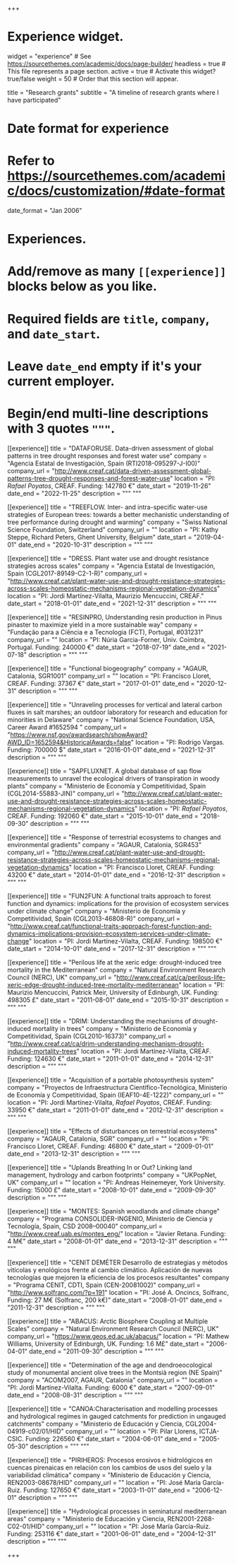 +++
# Experience widget.
widget = "experience"  # See https://sourcethemes.com/academic/docs/page-builder/
headless = true  # This file represents a page section.
active = true  # Activate this widget? true/false
weight = 50  # Order that this section will appear.

title = "Research grants"
subtitle = "A timeline of research grants where I have participated"

# Date format for experience
#   Refer to https://sourcethemes.com/academic/docs/customization/#date-format
date_format = "Jan 2006"

# Experiences.
#   Add/remove as many `[[experience]]` blocks below as you like.
#   Required fields are `title`, `company`, and `date_start`.
#   Leave `date_end` empty if it's your current employer.
#   Begin/end multi-line descriptions with 3 quotes `"""`.

[[experience]]
  title = "DATAFORUSE. Data-driven assessment of global patterns in tree drought responses and forest water use"
  company = "Agencia Estatal de Investigación, Spain (RTI2018-095297-J-I00)"
  company_url = "http://www.creaf.cat/data-driven-assessment-global-patterns-tree-drought-responses-and-forest-water-use"
  location = "PI: *Rafael Poyatos*, CREAF. Funding: 142780 €"
  date_start = "2019-11-26"
  date_end = "2022-11-25"
  description = """
  """


[[experience]]
  title = "TREEFLOW. Inter- and intra-specific water-use strategies of European trees: towards a better mechanistic understanding of tree performance during drought and warming"
  company = "Swiss National Science Foundation, Switzerland"
  company_url = ""
  location = "PI: Kathy Steppe, Richard Peters, Ghent University, Belgium"
  date_start = "2019-04-01"
  date_end = "2020-10-31"
  description = """
  """

[[experience]]
  title = "DRESS. Plant water use and drought resistance strategies across scales"
  company = "Agencia Estatal de Investigación, Spain (CGL2017-89149-C2-1-R)"
  company_url = "http://www.creaf.cat/plant-water-use-and-drought-resistance-strategies-across-scales-homeostatic-mechanisms-regional-vegetation-dynamics"
  location = "PI: Jordi Martínez-Vilalta, Maurizio Mencuccini, CREAF."
  date_start = "2018-01-01"
  date_end = "2021-12-31"
  description = """
  """
   
  [[experience]]
  title = "RESINPRO, Understanding resin production in Pinus pinaster to maximize yield in a more sustainable way"
  company = "Fundação para a Ciência e a Tecnologia (FCT), Portugal, #031231"
  company_url = ""
  location = "PI: Núria Garcia-Forner, Univ. Coimbra, Portugal. Funding: 240000 €"
  date_start = "2018-07-19"
  date_end = "2021-07-18"
  description = """
  """

[[experience]]
  title = "Functional biogeography"
  company = "AGAUR, Catalonia, SGR1001"
  company_url = ""
  location = "PI: Francisco Lloret, CREAF. Funding: 37367 €"
  date_start = "2017-01-01"
  date_end = "2020-12-31"
  description = """
  """

[[experience]]
  title = "Unraveling processes for vertical and lateral carbon fluxes in salt marshes; an outdoor laboratory for research and education for minorities in Delaware"
  company = "National Science Foundation, USA, Career Award #1652594 "
  company_url = "https://www.nsf.gov/awardsearch/showAward?AWD_ID=1652594&HistoricalAwards=false"
  location = "PI: Rodrigo Vargas. Funding: 700000 $"
  date_start = "2016-01-01"
  date_end = "2021-12-31"
  description = """
  """

[[experience]]
  title = "SAPFLUXNET. A global database of sap flow measurements to unravel the ecological drivers of transpiration in woody plants"
  company = "Ministerio de Economía y Competitividad, Spain (CGL2014-55883-JIN)"
  company_url = "http://www.creaf.cat/plant-water-use-and-drought-resistance-strategies-across-scales-homeostatic-mechanisms-regional-vegetation-dynamics"
  location = "PI: *Rafael Poyatos*, CREAF. Funding: 192060 €"
  date_start = "2015-10-01"
  date_end = "2018-09-30"
  description = """
  """

[[experience]]
  title = "Response of terrestrial ecosystems to changes and environmental gradients"
  company = "AGAUR, Catalonia, SGR453"
  company_url = "http://www.creaf.cat/plant-water-use-and-drought-resistance-strategies-across-scales-homeostatic-mechanisms-regional-vegetation-dynamics"
  location = "PI: Francisco Lloret, CREAF. Funding: 43200 €"
  date_start = "2014-01-01"
  date_end = "2016-12-31"
  description = """
  """

[[experience]]
  title = "FUN2FUN: A functional traits approach to forest function and dynamics: implications for the provision of ecosystem services under climate change"
  company = "Ministerio de Economía y Competitividad, Spain (CGL2013-46808-R)"
  company_url = "http://www.creaf.cat/functional-traits-approach-forest-function-and-dynamics-implications-provision-ecosystem-services-under-climate-change"
  location = "PI: Jordi Martínez-Vilalta, CREAF. Funding: 198500 €"
  date_start = "2014-10-01"
  date_end = "2017-12-31"
  description = """
  """

[[experience]]
  title = "Perilous life at the xeric edge: drought-induced tree mortality in the Mediterranean"
  company = "Natural Environment Research Council (NERC), UK"
  company_url = "http://www.creaf.cat/ca/perilous-life-xeric-edge-drought-induced-tree-mortality-mediterranean"
  location = "PI: Maurizio Mencuccini, Patrick Meir, University of Edinburgh, UK. Funding: 498305 £"
  date_start = "2011-08-01"
  date_end = "2015-10-31"
  description = """
  """

[[experience]]
  title = "DRIM: Understanding the mechanisms of drought-induced mortality in trees"
  company = "Ministerio de Economía y Competitividad, Spain (CGL2010-16373)"
  company_url = "http://www.creaf.cat/ca/drim-understanding-mechanism-drought-induced-mortality-trees"
  location = "PI: Jordi Martínez-Vilalta, CREAF. Funding: 124630 €"
  date_start = "2011-01-01"
  date_end = "2014-12-31"
  description = """
  """

[[experience]]
  title = "Acquisition of a portable photosynthesis system"
  company = "Proyectos de Infraestructura Científico-Tecnológica, Ministerio de Economía y Competitividad, Spain (IEAF10-4E-1222)"
  company_url = ""
  location = "PI: Jordi Martínez-Vilalta, *Rafael Poyatos*, CREAF. Funding: 33950 €"
  date_start = "2011-01-01"
  date_end = "2012-12-31"
  description = """
  """

[[experience]]
  title = "Effects of disturbances on terrestrial ecosystems"
  company = "AGAUR, Catalonia, SGR"
  company_url = ""
  location = "PI: Francisco Lloret, CREAF. Funding: 46800 €"
  date_start = "2009-01-01"
  date_end = "2013-12-31"
  description = """
  """

[[experience]]
  title = "Uplands Breathing In or Out? Linking land management, hydrology and carbon footprints"
  company = "UKPopNet, UK"
  company_url = ""
  location = "PI: Andreas Heinemeyer, York University. Funding: 15000 £"
  date_start = "2008-10-01"
  date_end = "2009-09-30"
  description = """
  """

[[experience]]
  title = "MONTES: Spanish woodlands and climate change"
  company = "Programa CONSOLIDER-INGENIO, Ministerio de Ciencia y Tecnología, Spain, CSD 2008–00040"
  company_url = "http://www.creaf.uab.es/montes_eng/"
  location = "Javier Retana. Funding: 4 M€"
  date_start = "2008-01-01"
  date_end = "2013-12-31"
  description = """
  """

[[experience]]
  title = "CENIT DEMÉTER Desarrollo de estrategias y métodos vitícolas y enológicos frente al cambio climático. Aplicación de nuevas tecnologías que mejoren la eficiencia de los procesos resultantes"
  company = "Programa CENIT, CDTI, Spain (CEN-20081002)"
  company_url = "http://www.solfranc.com/?p=191"
  location = "PI: José A. Oncincs, Solfranc, Funding: 27 M€ (Solfranc, 200 k€)"
  date_start = "2008-01-01"
  date_end = "2011-12-31"
  description = """
  """
  
  [[experience]]
  title = "ABACUS: Arctic Biosphere Coupling at Multiple Scales"
  company = "Natural Environment Research Council (NERC), UK"
  company_url = "https://www.geos.ed.ac.uk/abacus/"
  location = "PI: Mathew Williams, University of Edinburgh, UK. Funding: 1.6 M£"
  date_start = "2006-04-01"
  date_end = "2011-09-30"
  description = """
  """

  [[experience]]
  title = "Determination of the age and dendroeocological study of monumental ancient olive trees in the Montsià region (NE Spain)"
  company = "ACOM2007, AGAUR, Catalonia"
  company_url = ""
  location = "PI: Jordi Martínez-Vilalta. Funding: 6000 €"
  date_start = "2007-09-01"
  date_end = "2008-08-31"
  description = """
  """

  [[experience]]
  title = "CANOA:Characterisation and modelling processes and hydrological regimes in gauged catchments for prediction in ungauged catchments"
  company = "Ministerio de Educación y Ciencia, CGL2004-04919-c02/01/HID"
  company_url = ""
  location = "PI: Pilar Llorens, ICTJA-CSIC. Funding: 226560 €"
  date_start = "2004-06-01"
  date_end = "2005-05-30"
  description = """
  """

  [[experience]]
  title = "PIRIHEROS: Procesos erosivos e hidrológicos en cuencas pirenaicas en relación con los cambios de usos del suelo y la variabilidad climática"
  company = "Ministerio de Educación y Ciencia, REN2003-08678/HID"
  company_url = ""
  location = "PI: José María García-Ruiz. Funding: 127650 €"
  date_start = "2003-11-01"
  date_end = "2006-12-01"
  description = """
  """

  [[experience]]
  title = "Hydrological processes in seminatural mediterranean areas"
  company = "Ministerio de Educación y Ciencia, REN2001-2268-C02-01/HID"
  company_url = ""
  location = "PI: José María García-Ruiz. Funding: 253116 €"
  date_start = "2001-06-01"
  date_end = "2004-12-31"
  description = """
  """

+++
